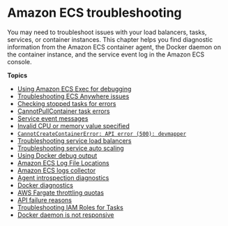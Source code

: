 # Amazon ECS troubleshooting<a name="troubleshooting"></a>

You may need to troubleshoot issues with your load balancers, tasks, services, or container instances\. This chapter helps you find diagnostic information from the Amazon ECS container agent, the Docker daemon on the container instance, and the service event log in the Amazon ECS console\.

**Topics**
+ [Using Amazon ECS Exec for debugging](ecs-exec.md)
+ [Troubleshooting ECS Anywhere issues](ecs-anywhere-troubleshooting.md)
+ [Checking stopped tasks for errors](stopped-task-errors.md)
+ [CannotPullContainer task errors](task_cannot_pull_image.md)
+ [Service event messages](service-event-messages.md)
+ [Invalid CPU or memory value specified](task-cpu-memory-error.md)
+ [`CannotCreateContainerError: API error (500): devmapper`](CannotCreateContainerError.md)
+ [Troubleshooting service load balancers](troubleshoot-service-load-balancers.md)
+ [Troubleshooting service auto scaling](troubleshoot-service-auto-scaling.md)
+ [Using Docker debug output](docker-debug-mode.md)
+ [Amazon ECS Log File Locations](logs.md)
+ [Amazon ECS logs collector](ecs-logs-collector.md)
+ [Agent introspection diagnostics](introspection-diag.md)
+ [Docker diagnostics](docker-diags.md)
+ [AWS Fargate throttling quotas](throttling.md)
+ [API failure reasons](api_failures_messages.md)
+ [Troubleshooting IAM Roles for Tasks](troubleshoot-task-iam-roles.md)
+ [Docker daemon is not responsive](docker-daemon-is-not-responsive.md)